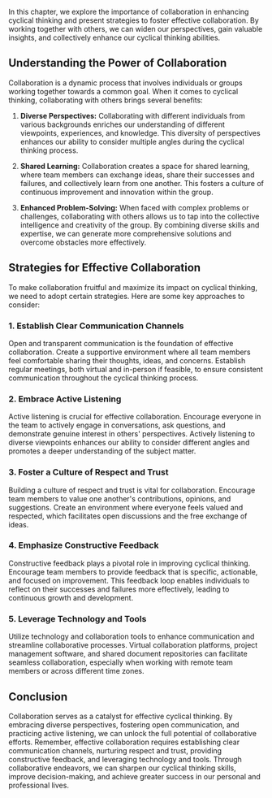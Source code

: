 
In this chapter, we explore the importance of collaboration in enhancing cyclical thinking and present strategies to foster effective collaboration. By working together with others, we can widen our perspectives, gain valuable insights, and collectively enhance our cyclical thinking abilities.

Understanding the Power of Collaboration
----------------------------------------

Collaboration is a dynamic process that involves individuals or groups working together towards a common goal. When it comes to cyclical thinking, collaborating with others brings several benefits:

1. **Diverse Perspectives:** Collaborating with different individuals from various backgrounds enriches our understanding of different viewpoints, experiences, and knowledge. This diversity of perspectives enhances our ability to consider multiple angles during the cyclical thinking process.

2. **Shared Learning:** Collaboration creates a space for shared learning, where team members can exchange ideas, share their successes and failures, and collectively learn from one another. This fosters a culture of continuous improvement and innovation within the group.

3. **Enhanced Problem-Solving:** When faced with complex problems or challenges, collaborating with others allows us to tap into the collective intelligence and creativity of the group. By combining diverse skills and expertise, we can generate more comprehensive solutions and overcome obstacles more effectively.

Strategies for Effective Collaboration
--------------------------------------

To make collaboration fruitful and maximize its impact on cyclical thinking, we need to adopt certain strategies. Here are some key approaches to consider:

### 1. Establish Clear Communication Channels

Open and transparent communication is the foundation of effective collaboration. Create a supportive environment where all team members feel comfortable sharing their thoughts, ideas, and concerns. Establish regular meetings, both virtual and in-person if feasible, to ensure consistent communication throughout the cyclical thinking process.

### 2. Embrace Active Listening

Active listening is crucial for effective collaboration. Encourage everyone in the team to actively engage in conversations, ask questions, and demonstrate genuine interest in others' perspectives. Actively listening to diverse viewpoints enhances our ability to consider different angles and promotes a deeper understanding of the subject matter.

### 3. Foster a Culture of Respect and Trust

Building a culture of respect and trust is vital for collaboration. Encourage team members to value one another's contributions, opinions, and suggestions. Create an environment where everyone feels valued and respected, which facilitates open discussions and the free exchange of ideas.

### 4. Emphasize Constructive Feedback

Constructive feedback plays a pivotal role in improving cyclical thinking. Encourage team members to provide feedback that is specific, actionable, and focused on improvement. This feedback loop enables individuals to reflect on their successes and failures more effectively, leading to continuous growth and development.

### 5. Leverage Technology and Tools

Utilize technology and collaboration tools to enhance communication and streamline collaborative processes. Virtual collaboration platforms, project management software, and shared document repositories can facilitate seamless collaboration, especially when working with remote team members or across different time zones.

Conclusion
----------

Collaboration serves as a catalyst for effective cyclical thinking. By embracing diverse perspectives, fostering open communication, and practicing active listening, we can unlock the full potential of collaborative efforts. Remember, effective collaboration requires establishing clear communication channels, nurturing respect and trust, providing constructive feedback, and leveraging technology and tools. Through collaborative endeavors, we can sharpen our cyclical thinking skills, improve decision-making, and achieve greater success in our personal and professional lives.

